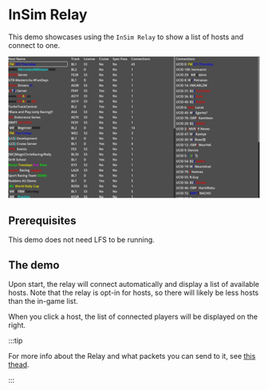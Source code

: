 # InSim Relay

This demo showcases using the `InSim Relay` to show a list of hosts and connect to one.

![Relay host list](./relay.jpg)

## Prerequisites

This demo does not need LFS to be running.

## The demo

Upon start, the relay will connect automatically and display a list of available hosts. Note that
the relay is opt-in for hosts, so there will likely be less hosts than the in-game list.

When you click a host, the list of connected players will be displayed on the right.

:::tip

For more info about the Relay and what packets you can send to it, see
[this thead](https://www.lfs.net/forum/thread/30740).

:::
